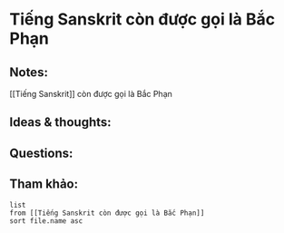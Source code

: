 # Tiếng Sanskrit còn được gọi là Bắc Phạn

## Notes:
[[Tiếng Sanskrit]] còn được gọi là Bắc Phạn

## Ideas & thoughts:

## Questions:


## Tham khảo:
```dataview
list
from [[Tiếng Sanskrit còn được gọi là Bắc Phạn]]
sort file.name asc
```